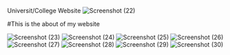 Universit/College Website
![Screenshot (22)](https://user-images.githubusercontent.com/78437156/135642903-35a6dbf2-295d-4186-bba6-2f5e0f936e92.png)



#This is the about of my website

![Screenshot (23)](https://user-images.githubusercontent.com/78437156/135642922-9f271b08-84dc-4ee3-aff8-df2f8a1f007d.png)
![Screenshot (24)](https://user-images.githubusercontent.com/78437156/135642947-58d558a2-5019-411e-920a-c7f1afcc1f9b.png)
![Screenshot (25)](https://user-images.githubusercontent.com/78437156/135642958-5194bee8-4b3d-4dad-a88d-cfd779d802dd.png)
![Screenshot (26)](https://user-images.githubusercontent.com/78437156/135642964-2004dc76-bcae-41cd-888d-dc1d51d1ef66.png)
![Screenshot (27)](https://user-images.githubusercontent.com/78437156/135642971-154df978-28ee-42ab-a87a-520ae921e115.png)
![Screenshot (28)](https://user-images.githubusercontent.com/78437156/135642981-c381ec2a-820a-47bf-a3f0-ea5e0d425aac.png)
![Screenshot (29)](https://user-images.githubusercontent.com/78437156/135643000-549714d0-7865-4e37-9e6d-5c69fa5086b3.png)
![Screenshot (30)](https://user-images.githubusercontent.com/78437156/135643007-29a02aa5-ed25-4c94-9f37-58940849586a.png)
